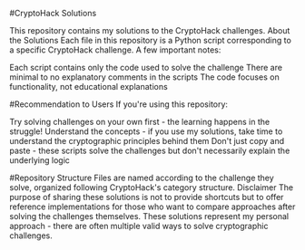 #CryptoHack Solutions

This repository contains my solutions to the CryptoHack challenges.
About the Solutions
Each file in this repository is a Python script corresponding to a specific CryptoHack challenge. A few important notes:

Each script contains only the code used to solve the challenge
There are minimal to no explanatory comments in the scripts
The code focuses on functionality, not educational explanations

#Recommendation to Users
If you're using this repository:

Try solving challenges on your own first - the learning happens in the struggle!
Understand the concepts - if you use my solutions, take time to understand the cryptographic principles behind them
Don't just copy and paste - these scripts solve the challenges but don't necessarily explain the underlying logic

#Repository Structure
Files are named according to the challenge they solve, organized following CryptoHack's category structure.
Disclaimer
The purpose of sharing these solutions is not to provide shortcuts but to offer reference implementations for those who want to compare approaches after solving the challenges themselves.
These solutions represent my personal approach - there are often multiple valid ways to solve cryptographic challenges.

